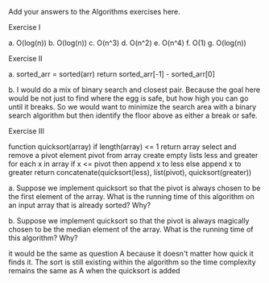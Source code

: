 Add your answers to the Algorithms exercises here.

Exercise I

a. O(log(n))
b. O(log(n))
c. O(n^3)
d. O(n^2)
e. O(n^4)
f. O(1)
g. O(log(n))


Exercise II

a. 
sorted_arr = sorted(arr)
return sorted_arr[-1] - sorted_arr[0]

b. I would do a mix of binary search and closest pair. Because the goal here would be not just to find where the egg is safe, but how high you can go until it breaks. So we would want to minimize the search area with a binary search algorithm but then identify the floor above as either a break or safe.

Exercise III

function quicksort(array)
   if length(array) <= 1
       return array
   select and remove a pivot element pivot from array
   create empty lists less and greater
   for each x in array
       if x <= pivot then append x to less
       else append x to greater
   return concatenate(quicksort(less), list(pivot), quicksort(greater))

a. Suppose we implement quicksort so that the pivot is always chosen to be the first element of the array. What is the running time of this algorithm on an input array that is already sorted? Why?

b. Suppose we implement quicksort so that the pivot is always magically chosen to be the median element of the array. What is the running time of this algorithm? Why?

it would be the same as question A because it doesn't matter how quick it finds it. The sort is still existing within the algorithm so the time complexity remains the same as A when the quicksort is added